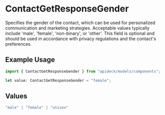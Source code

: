 # ContactGetResponseGender

Specifies the gender of the contact, which can be used for personalized communication and marketing strategies. Acceptable values typically include 'male', 'female', 'non-binary', or 'other'. This field is optional and should be used in accordance with privacy regulations and the contact's preferences.

## Example Usage

```typescript
import { ContactGetResponseGender } from "apideck/models/components";

let value: ContactGetResponseGender = "female";
```

## Values

```typescript
"male" | "female" | "unisex"
```